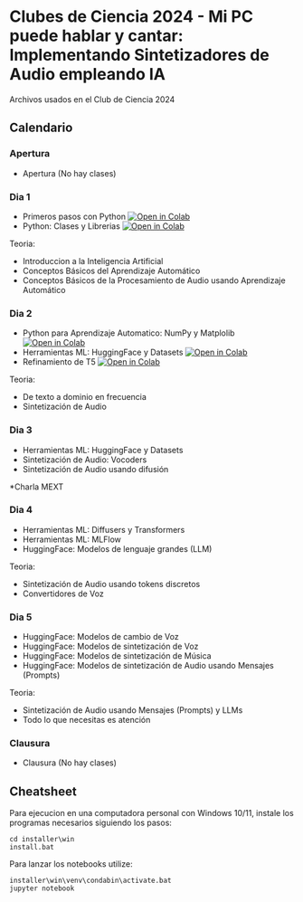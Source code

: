 # Clubes de Ciencia 2024 - Mi PC puede hablar y cantar: Implementando Sintetizadores de Audio empleando IA

Archivos usados en el Club de Ciencia 2024

## Calendario

### Apertura

- Apertura (No hay clases)

### Dia 1

- Primeros pasos con Python [![Open in Colab](https://colab.research.google.com/assets/colab-badge.svg)](https://colab.research.google.com/github/Fhrozen/2024_clubes_ciencia_sythn/blob/main/dia_1/01_python.ipynb)
- Python: Clases y Librerias [![Open in Colab](https://colab.research.google.com/assets/colab-badge.svg)](https://colab.research.google.com/github/Fhrozen/2024_clubes_ciencia_sythn/blob/main/dia_1/02_classes_libs.ipynb)

Teoria:

- Introduccion a la Inteligencia Artificial
- Conceptos Básicos del Aprendizaje Automático
- Conceptos Básicos de la Procesamiento de Audio usando Aprendizaje Automático

### Dia 2

- Python para Aprendizaje Automatico: NumPy y Matplolib [![Open in Colab](https://colab.research.google.com/assets/colab-badge.svg)](https://colab.research.google.com/github/Fhrozen/2024_clubes_ciencia_sythn/blob/main/dia_2/01_AudioProcess.ipynb)
- Herramientas ML: HuggingFace y Datasets [![Open in Colab](https://colab.research.google.com/assets/colab-badge.svg)](https://colab.research.google.com/github/Fhrozen/2024_clubes_ciencia_sythn/blob/main/dia_2/02_HF_DS.ipynb)
- Refinamiento de T5 [![Open in Colab](https://colab.research.google.com/assets/colab-badge.svg)](https://colab.research.google.com/github/Fhrozen/2024_clubes_ciencia_sythn/blob/main/dia_2/03_Refinar_T5.ipynb)

Teoria:

- De texto a dominio en frecuencia
- Sintetización de Audio

### Dia 3

- Herramientas ML: HuggingFace y Datasets
- Sintetización de Audio: Vocoders
- Sintetización de Audio usando difusión

*Charla MEXT

### Dia 4

- Herramientas ML: Diffusers y Transformers
- Herramientas ML: MLFlow
- HuggingFace: Modelos de lenguaje grandes (LLM)

Teoria:

- Sintetización de Audio usando tokens discretos
- Convertidores de Voz

### Dia 5

- HuggingFace: Modelos de cambio de Voz
- HuggingFace: Modelos de sintetización de Voz
- HuggingFace: Modelos de sintetización de Música
- HuggingFace: Modelos de sintetización de Audio usando Mensajes (Prompts)

Teoria:

- Sintetización de Audio usando Mensajes (Prompts) y LLMs
- Todo lo que necesitas es atención

### Clausura

- Clausura (No hay clases)

## Cheatsheet

Para ejecucion en una computadora personal con Windows 10/11,
instale los programas necesarios siguiendo los pasos:

```batch
cd installer\win
install.bat
```

Para lanzar los notebooks utilize:

```batch
installer\win\venv\condabin\activate.bat
jupyter notebook
```
